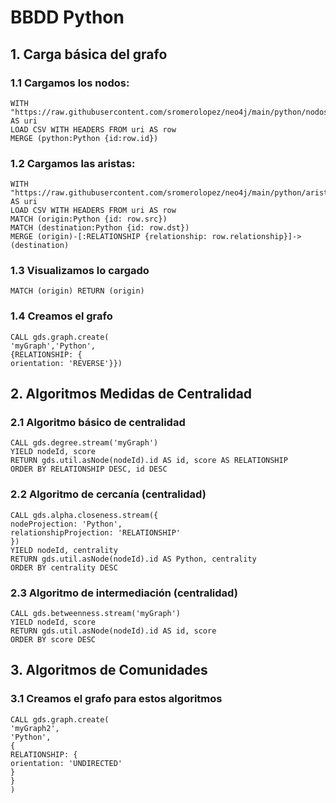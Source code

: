 
# BBDD Python

## 1. Carga básica del grafo

### 1.1 Cargamos los nodos:

```console
WITH "https://raw.githubusercontent.com/sromerolopez/neo4j/main/python/nodos.csv" AS uri
LOAD CSV WITH HEADERS FROM uri AS row
MERGE (python:Python {id:row.id})
```

### 1.2 Cargamos las aristas:

```console
WITH "https://raw.githubusercontent.com/sromerolopez/neo4j/main/python/aristas.csv" AS uri
LOAD CSV WITH HEADERS FROM uri AS row
MATCH (origin:Python {id: row.src})
MATCH (destination:Python {id: row.dst})
MERGE (origin)-[:RELATIONSHIP {relationship: row.relationship}]->(destination)
```

### 1.3 Visualizamos lo cargado

```console
MATCH (origin) RETURN (origin)
```

### 1.4 Creamos el grafo

```console
CALL gds.graph.create(
'myGraph','Python',
{RELATIONSHIP: {
orientation: 'REVERSE'}})
```

## 2. Algoritmos Medidas de Centralidad

### 2.1 Algoritmo básico de centralidad

```console
CALL gds.degree.stream('myGraph')
YIELD nodeId, score
RETURN gds.util.asNode(nodeId).id AS id, score AS RELATIONSHIP
ORDER BY RELATIONSHIP DESC, id DESC
```

### 2.2 Algoritmo de cercanía (centralidad)
```console
CALL gds.alpha.closeness.stream({
nodeProjection: 'Python',
relationshipProjection: 'RELATIONSHIP'
})
YIELD nodeId, centrality
RETURN gds.util.asNode(nodeId).id AS Python, centrality
ORDER BY centrality DESC
```

### 2.3 Algoritmo de intermediación (centralidad)
```console
CALL gds.betweenness.stream('myGraph')
YIELD nodeId, score
RETURN gds.util.asNode(nodeId).id AS id, score
ORDER BY score DESC
```

## 3. Algoritmos de Comunidades

### 3.1 Creamos el grafo para estos algoritmos
```console
CALL gds.graph.create(
'myGraph2',
'Python',
{
RELATIONSHIP: {
orientation: 'UNDIRECTED'
}
}
)
```



